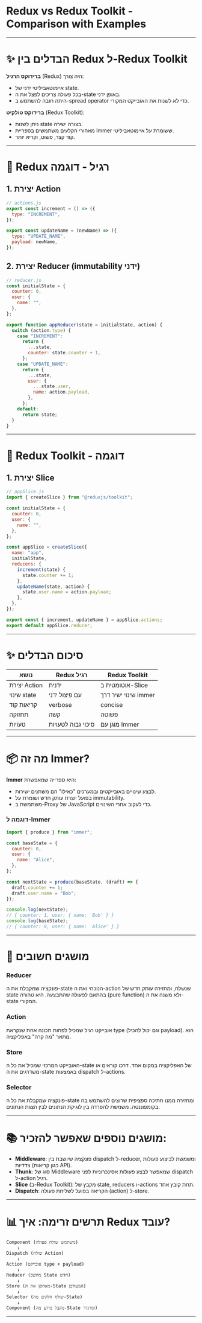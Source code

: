 # Redux vs Redux Toolkit - Comparison with Examples

---

# ✨ הבדלים בין Redux ל-Redux Toolkit

**ברידוקס הרגיל** (Redux) היה צורך:

- איימוטאביליטי ידני של state.
- בכל פעולה צריכים לפצל את ה-state באופן ידני.
- היתה חובה להשתמש ב-spread operator כדי לא לשנות את האובייקט המקורי.

**ברידוקס טולקיט** (Redux Toolkit):

- ניתן לשנות state בצורה ישירה.
- מאחורי הקלעים משתמשים בספריית Immer ששומרת על איימוטאביליטי.
- קוד קצר, פשוט, וקריא יותר.

---

# 📖 Redux רגיל - דוגמה

## 1. יצירת Action

```javascript
// actions.js
export const increment = () => ({
  type: "INCREMENT",
});

export const updateName = (newName) => ({
  type: "UPDATE_NAME",
  payload: newName,
});
```

## 2. יצירת Reducer (immutability ידני)

```javascript
// reducer.js
const initialState = {
  counter: 0,
  user: {
    name: "",
  },
};

export function appReducer(state = initialState, action) {
  switch (action.type) {
    case "INCREMENT":
      return {
        ...state,
        counter: state.counter + 1,
      };
    case "UPDATE_NAME":
      return {
        ...state,
        user: {
          ...state.user,
          name: action.payload,
        },
      };
    default:
      return state;
  }
}
```

---

# 🚀 Redux Toolkit - דוגמה

## 1. יצירת Slice

```javascript
// appSlice.js
import { createSlice } from "@reduxjs/toolkit";

const initialState = {
  counter: 0,
  user: {
    name: "",
  },
};

const appSlice = createSlice({
  name: "app",
  initialState,
  reducers: {
    increment(state) {
      state.counter += 1;
    },
    updateName(state, action) {
      state.user.name = action.payload;
    },
  },
});

export const { increment, updateName } = appSlice.actions;
export default appSlice.reducer;
```

---

# ✨ סיכום הבדלים

| נושא         | Redux רגיל         | Redux Toolkit        |
| ------------ | ------------------ | -------------------- |
| יצירת Action | ידנית              | אוטומטית ב-Slice     |
| שינוי state  | עם פיצול ידני      | שינוי ישיר דרך immer |
| קריאות קוד   | verbose            | concise              |
| תחזוקה       | קשה                | פשוטה                |
| טעויות       | סיכוי גבוה לטעויות | מוגן עם Immer        |

---

# 📦 מה זה Immer?

**Immer** היא ספרייה שמאפשרת:

- לבצע שינויים באובייקטים ובמערכים "כאילו" הם משתנים ישירות.
- בפועל יוצרת עותק חדש ושומרת על immutability.
- משתמשת ב-Proxy של JavaScript כדי לעקוב אחרי השינויים.

### דוגמה ל-Immer

```javascript
import { produce } from "immer";

const baseState = {
  counter: 0,
  user: {
    name: "Alice",
  },
};

const nextState = produce(baseState, (draft) => {
  draft.counter += 1;
  draft.user.name = "Bob";
});

console.log(nextState);
// { counter: 1, user: { name: 'Bob' } }
console.log(baseState);
// { counter: 0, user: { name: 'Alice' } }
```

---

# 🧠 מושגים חשובים

### Reducer

פונקציה שמקבלת את ה-state הנוכחי ואת ה-action שנשלח, ומחזירה עותק חדש של state בהתאם לפעולה שהתבצעה. היא טהורה (pure function) ולא משנה את ה-state המקורי.

### Action

אובייקט רגיל שמכיל לפחות תכונה אחת שנקראת type (וגם יכול להכיל payload). הוא מתאר "מה קרה" באפליקציה.

### Store

האובייקט המרכזי שמכיל את כל ה-state של האפליקציה במקום אחד. דרכו קוראים או משדרגים את ה-state באמצעות dispatch ל-actions.

### Selector

פונקציה שמקבלת את כל ה-state ומחזירה ממנו חתיכה ספציפית שרוצים להשתמש בה בקומפוננטה. משמשת להפרדה בין לוגיקת הנתונים לבין הצגת הנתונים.

---

# 📚 מושגים נוספים שאפשר להזכיר:

- **Middleware**: פונקציה שיושבת בין dispatch ל-reducer, ומשמשת לביצוע פעולות צדדיות (כגון קריאות API).
- **Thunk**: סוג של Middleware שמאפשר לבצע פעולות אסינכרוניות לפני dispatch ל-action רגיל.
- **Slice** (ב-Redux Toolkit): מקבץ של state, reducers ו-actions תחת קובץ אחד.
- **Dispatch**: הקריאה בפועל לשליחת פעולה (action) ל-store.

---

# 📊 תרשים זרימה: איך Redux עובד?

```
Component (משתמש שולח פעולה)
    ↓
Dispatch (שולח Action)
    ↓
Action (אובייקט type + payload)
    ↓
Reducer (מחשב State חדש)
    ↓
Store (מאחסן את ה-State המעודכן)
    ↓
Selector (שולף חלקים מה-State)
    ↓
Component (מקבל מידע מה-State ומרנדר)
```

---
